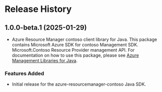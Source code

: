 # Release History

## 1.0.0-beta.1 (2025-01-29)

- Azure Resource Manager contoso client library for Java. This package contains Microsoft Azure SDK for contoso Management SDK. Microsoft.Contoso Resource Provider management API. For documentation on how to use this package, please see [Azure Management Libraries for Java](https://aka.ms/azsdk/java/mgmt).

### Features Added

- Initial release for the azure-resourcemanager-contoso Java SDK.
